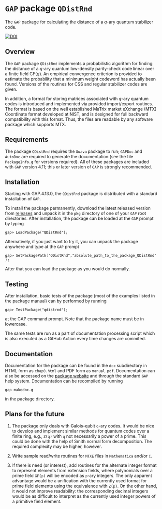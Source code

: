 # `GAP` package `QDistRnd`
The `GAP` package for calculating the distance of a $q$-ary quantum
stabilizer code.

[![DOI](https://joss.theoj.org/papers/10.21105/joss.04120/status.svg)](https://doi.org/10.21105/joss.04120)

## Overview
The `GAP` package `QDistRnd` implements a probabilistic algorithm for
finding the distance of a $q$-ary quantum low-density parity-check
code linear over a finite field GF($q$).  An empirical convergence
criterion is provided to estimate the probability that a minimum
weight codeword has actually been found.  Versions of the routines for
CSS and regular stabilizer codes are given.

In addition, a format for storing matrices associated with $q$-ary
quantum codes is introduced and implemented via provided import/export
routines.  The format is based on the well established MaTrix market
eXchange (MTX) Coordinate format developed at NIST, and is designed
for full backward compatibility with this format.  Thus, the files are
readable by any software package which supports MTX.

## Requirements 
The package `QDistRnd` requires the `Guava` package to run; `GAPDoc`
and `AutoDoc` are required to generate the documentation (see the file
`PackageInfo.g` for versions required).  All of these packages are
included with `GAP` version 4.11; this or later version of `GAP` is
strongly recommended.

## Installation
Starting with GAP.4.13.0, the `QDistRnd` package is distributed with a standard installation of `GAP`. 

To install the package permanently, download the latest released version from 
[releases](https://github.com/QEC-pages/QDistRnd/releases/) 
and unpack it in the `pkg` directory of one of your `GAP` root
directories.  After installation, the package can be loaded at the
`GAP` prompt by typing

    gap> LoadPackage("QDistRnd");

Alternatively, if you just want to try it, you can unpack the package
anywhere and type at the `GAP` prompt 

    gap> SetPackagePath("QDistRnd","absolute_path_to_the_package_QDistRnd" );

After that you can load the package as you would do normally.

## Testing

After installation, basic tests of the package (most of the examples
listed in the package manual) can by performed by running

    gap> TestPackage("qdistrnd");

at the GAP command prompt.  Note that the package name must be in
lowercase. 


The same tests are run as a part of documentation processing script
which is also executed as a GitHub Action every time changes are
commited.

## Documentation
Documentation for the package can be found in the `doc` subdirectory in
HTML form as `chap0.html` and PDF form as `manual.pdf`. Documentation
can also be accessed on the [package
website](https://qec-pages.github.io/QDistRnd/) and through the
standard `GAP` help system. Documentation can be recompiled by running

    gap makedoc.g

in the package directory.

## Plans for the future

1. The package only deals with Galois-qubit `q`-ary codes.  It would
   be nice to develop and implement similar methods for quantum codes
   over a finite ring, e.g., `Z(q)` with `q` not necessarily a power
   of a prime.  This could be done with the help of Smith normal form
   decomposition.  The required complexity may be higher, however.
   
2. Write sample read/write routines for `MTXE` files in `Mathematica`
   and/or `C`.

3. If there is need (or interest), add routines for the alternate
   integer format to represent elements from extension fields, where
   polynomials over a prime field `GF(p)` will be encoded as `p`-ary
   integers.  The only apparent advantage would be a unification with
   the currently used format for prime field elements using the
   equivalence with `Z(p)`.  On the other hand, it would not improve
   readability: the corresponding decimal integers would be as
   difficult to interpret as the currently used integer powers of a
   primitive field element.
